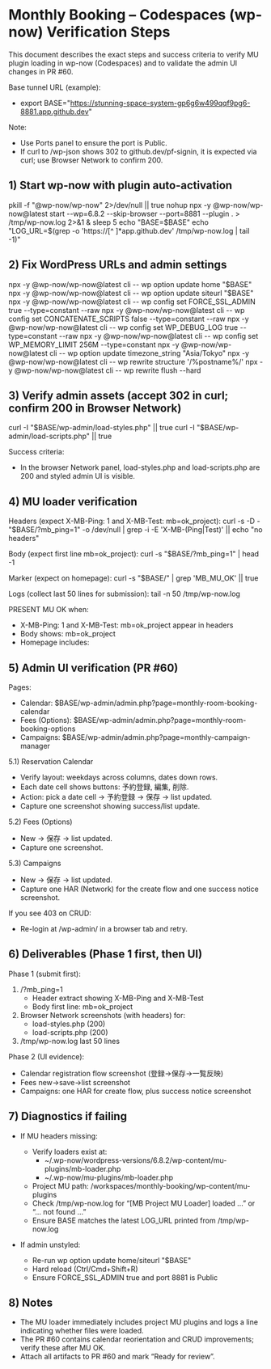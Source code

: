 # Monthly Booking – Codespaces (wp-now) Verification Steps

This document describes the exact steps and success criteria to verify MU plugin loading in wp-now (Codespaces) and to validate the admin UI changes in PR #60.

Base tunnel URL (example):
- export BASE="https://stunning-space-system-gp6g6w499qqf9pg6-8881.app.github.dev"

Note:
- Use Ports panel to ensure the port is Public.
- If curl to /wp-json shows 302 to github.dev/pf-signin, it is expected via curl; use Browser Network to confirm 200.

## 1) Start wp-now with plugin auto-activation

pkill -f "@wp-now/wp-now" 2>/dev/null || true
nohup npx -y @wp-now/wp-now@latest start --wp=6.8.2 --skip-browser --port=8881 --plugin . > /tmp/wp-now.log 2>&1 &
sleep 5
echo "BASE=$BASE"
echo "LOG_URL=$(grep -o 'https://[^ ]*app.github.dev' /tmp/wp-now.log | tail -1)"

## 2) Fix WordPress URLs and admin settings

npx -y @wp-now/wp-now@latest cli -- wp option update home "$BASE"
npx -y @wp-now/wp-now@latest cli -- wp option update siteurl "$BASE"
npx -y @wp-now/wp-now@latest cli -- wp config set FORCE_SSL_ADMIN true --type=constant --raw
npx -y @wp-now/wp-now@latest cli -- wp config set CONCATENATE_SCRIPTS false --type=constant --raw
npx -y @wp-now/wp-now@latest cli -- wp config set WP_DEBUG_LOG true --type=constant --raw
npx -y @wp-now/wp-now@latest cli -- wp config set WP_MEMORY_LIMIT 256M --type=constant
npx -y @wp-now/wp-now@latest cli -- wp option update timezone_string "Asia/Tokyo"
npx -y @wp-now/wp-now@latest cli -- wp rewrite structure '/%postname%/'
npx -y @wp-now/wp-now@latest cli -- wp rewrite flush --hard

## 3) Verify admin assets (accept 302 in curl; confirm 200 in Browser Network)

curl -I "$BASE/wp-admin/load-styles.php" || true
curl -I "$BASE/wp-admin/load-scripts.php" || true

Success criteria:
- In the browser Network panel, load-styles.php and load-scripts.php are 200 and styled admin UI is visible.

## 4) MU loader verification

Headers (expect X-MB-Ping: 1 and X-MB-Test: mb=ok_project):
curl -s -D - "$BASE/?mb_ping=1" -o /dev/null | grep -i -E 'X-MB-(Ping|Test)' || echo "no headers"

Body (expect first line mb=ok_project):
curl -s "$BASE/?mb_ping=1" | head -1

Marker (expect on homepage):
curl -s "$BASE/" | grep 'MB_MU_OK' || true

Logs (collect last 50 lines for submission):
tail -n 50 /tmp/wp-now.log

PRESENT MU OK when:
- X-MB-Ping: 1 and X-MB-Test: mb=ok_project appear in headers
- Body shows: mb=ok_project
- Homepage includes: <!-- MB_MU_OK -->

## 5) Admin UI verification (PR #60)

Pages:
- Calendar: $BASE/wp-admin/admin.php?page=monthly-room-booking-calendar
- Fees (Options): $BASE/wp-admin/admin.php?page=monthly-room-booking-options
- Campaigns: $BASE/wp-admin/admin.php?page=monthly-campaign-manager

5.1) Reservation Calendar
- Verify layout: weekdays across columns, dates down rows.
- Each date cell shows buttons: 予約登録, 編集, 削除.
- Action: pick a date cell → 予約登録 → 保存 → list updated.
- Capture one screenshot showing success/list update.

5.2) Fees (Options)
- New → 保存 → list updated.
- Capture one screenshot.

5.3) Campaigns
- New → 保存 → list updated.
- Capture one HAR (Network) for the create flow and one success notice screenshot.

If you see 403 on CRUD:
- Re-login at /wp-admin/ in a browser tab and retry.

## 6) Deliverables (Phase 1 first, then UI)

Phase 1 (submit first):
1) /?mb_ping=1
   - Header extract showing X-MB-Ping and X-MB-Test
   - Body first line: mb=ok_project
2) Browser Network screenshots (with headers) for:
   - load-styles.php (200)
   - load-scripts.php (200)
3) /tmp/wp-now.log last 50 lines

Phase 2 (UI evidence):
- Calendar registration flow screenshot (登録→保存→一覧反映)
- Fees new→save→list screenshot
- Campaigns: one HAR for create flow, plus success notice screenshot

## 7) Diagnostics if failing

- If MU headers missing:
  - Verify loaders exist at:
    - ~/.wp-now/wordpress-versions/6.8.2/wp-content/mu-plugins/mb-loader.php
    - ~/.wp-now/mu-plugins/mb-loader.php
  - Project MU path: /workspaces/monthly-booking/wp-content/mu-plugins
  - Check /tmp/wp-now.log for “[MB Project MU Loader] loaded …” or “… not found …”
  - Ensure BASE matches the latest LOG_URL printed from /tmp/wp-now.log

- If admin unstyled:
  - Re-run wp option update home/siteurl "$BASE"
  - Hard reload (Ctrl/Cmd+Shift+R)
  - Ensure FORCE_SSL_ADMIN true and port 8881 is Public

## 8) Notes

- The MU loader immediately includes project MU plugins and logs a line indicating whether files were loaded.
- The PR #60 contains calendar reorientation and CRUD improvements; verify these after MU OK.
- Attach all artifacts to PR #60 and mark “Ready for review”.
